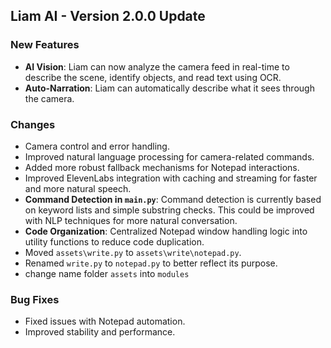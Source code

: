 ## Liam AI - Version 2.0.0 Update

### New Features

- **AI Vision**: Liam can now analyze the camera feed in real-time to describe the scene, identify objects, and read text using OCR.
- **Auto-Narration**: Liam can automatically describe what it sees through the camera.

### Changes

- Camera control and error handling.
- Improved natural language processing for camera-related commands.
- Added more robust fallback mechanisms for Notepad interactions.
- Improved ElevenLabs integration with caching and streaming for faster and more natural speech.
- **Command Detection in `main.py`**: Command detection is currently based on keyword lists and simple substring checks. This could be improved with NLP techniques for more natural conversation.
- **Code Organization**: Centralized Notepad window handling logic into utility functions to reduce code duplication.
- Moved `assets\write.py` to `assets\write\notepad.py`.
- Renamed `write.py` to `notepad.py` to better reflect its purpose.
- change name folder `assets` into `modules`

### Bug Fixes

- Fixed issues with Notepad automation.
- Improved stability and performance.
